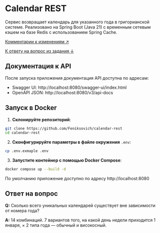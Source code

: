 # Calendar REST

Сервис возвращает календарь для указанного года в григорианской системе. Реализовано на Spring Boot (Java 21) с временным сетевым кэшем на базе Redis с использованием Spring Cache.

[Комментарии к изменениям ↗](COMMENTS.md)

[К ответу на вопрос из задания ↓](#ответ-на-вопрос)

## Документация к API
После запуска приложения документация API доступна по адресам:

- Swagger UI: http://localhost:8080/swagger-ui/index.html
- OpenAPI JSON: http://localhost:8080/v3/api-docs

## Запуск в Docker

1. **Склонируйте репозиторий**:
```bash
git clone https://github.com/Feniksovich/calendar-rest
cd calendar-rest
```
2. **Сконфигурируйте параметры в файле окружения** `.env`:
```bash
cp .env.exmaple .env
```
3. **Запустите контейнер с помощью Docker Compose**:
```bash
docker compose up --build -d
```

По умолчанию приложение доступно по адресу http://localhost:8080

## Ответ на вопрос
**Q:** Сколько всего уникальных календарей существует вне зависимости от номера года?

**A:** 14 комбинаций. 7 вариантов того, на какой день недели приходится 1 января, × 2 типа года — обычный и високосный.
